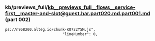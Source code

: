 ### kb/previews_full/kb__previews_full__flows__service-first__master-and-slot@guest.har.part020.md.part001.md (part 002)

```md
ps://n958200.alteg.io/chunk-KO722YSM.js",
                          "lineNumber": 0,
             
```

```
